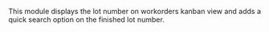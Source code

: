 This module displays the lot number on workorders kanban view
and adds a quick search option on the finished lot number.
